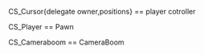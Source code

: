 CS_Cursor{delegate owner,positions} == player cotroller

CS_Player == Pawn

CS_Cameraboom == CameraBoom